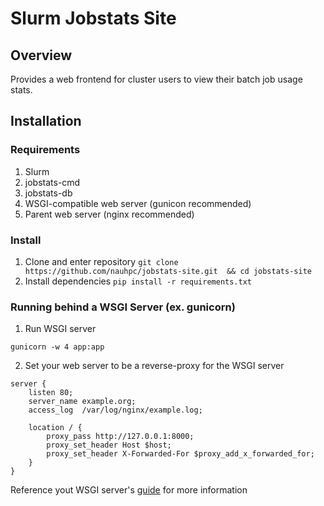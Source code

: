 # Slurm Jobstats Site

## Overview

Provides a web frontend for cluster users to view their batch job usage stats.

## Installation

### Requirements
1. Slurm
2. jobstats-cmd
3. jobstats-db
4. WSGI-compatible web server (gunicon recommended)
5. Parent web server (nginx recommended)

### Install
1. Clone and enter repository `git clone https://github.com/nauhpc/jobstats-site.git  && cd jobstats-site`
2. Install dependencies `pip install -r requirements.txt`

### Running behind a WSGI Server (ex. gunicorn)
1. Run WSGI server
```
gunicorn -w 4 app:app
```
2. Set your web server to be a reverse-proxy for the WSGI server
```
server {
    listen 80;
    server_name example.org;
    access_log  /var/log/nginx/example.log;

    location / {
        proxy_pass http://127.0.0.1:8000;
        proxy_set_header Host $host;
        proxy_set_header X-Forwarded-For $proxy_add_x_forwarded_for;
    }
}
```
Reference yout WSGI server's [guide](http://gunicorn.org/#quickstart) for more information
